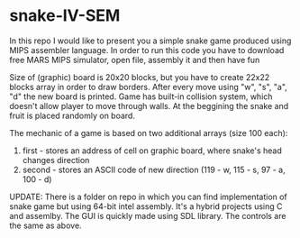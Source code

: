 # snake-IV-SEM

In this repo I would like to present you a simple snake game produced using MIPS assembler language.
In order to run this code you have to download free MARS MIPS simulator, open file, assembly it and then have fun

Size of (graphic) board is 20x20 blocks, but you have to create 22x22 blocks array in order to draw borders. After every move using "w", "s", "a", "d"
the new board is printed. Game has built-in collision system, which doesn't allow player to move through walls. At the beggining the snake and fruit
is placed randomly on board.

The mechanic of a game is based on two additional arrays (size 100 each):
  1. first - stores an address of cell on graphic board, where snake's head changes direction
  2. second - stores an ASCII code of new direction (119 - w, 115 - s, 97 - a, 100 - d)
  
  UPDATE: 
  There is a folder on repo in which you can find implementation of snake game but using 64-bit intel assembly. It's a hybrid projects using C and assemlby. The GUI is quickly made using SDL library. The controls are the same as above.
